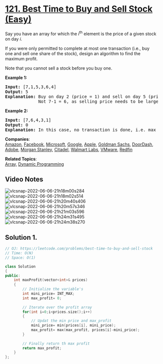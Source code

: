 # [121. Best Time to Buy and Sell Stock (Easy)](https://leetcode.com/problems/best-time-to-buy-and-sell-stock/)

<p>Say you have an array for which the <em>i</em><sup>th</sup> element is the price of a given stock on day <em>i</em>.</p>

<p>If you were only permitted to complete at most one transaction (i.e., buy one and sell one share of the stock), design an algorithm to find the maximum profit.</p>

<p>Note that you cannot sell a stock before you buy one.</p>

<p><strong>Example 1:</strong></p>

<pre><strong>Input:</strong> [7,1,5,3,6,4]
<strong>Output:</strong> 5
<strong>Explanation:</strong> Buy on day 2 (price = 1) and sell on day 5 (price = 6), profit = 6-1 = 5.
&nbsp;            Not 7-1 = 6, as selling price needs to be larger than buying price.
</pre>

<p><strong>Example 2:</strong></p>

<pre><strong>Input:</strong> [7,6,4,3,1]
<strong>Output:</strong> 0
<strong>Explanation:</strong> In this case, no transaction is done, i.e. max profit = 0.
</pre>


**Companies**:  
[Amazon](https://leetcode.com/company/amazon), [Facebook](https://leetcode.com/company/facebook), [Microsoft](https://leetcode.com/company/microsoft), [Google](https://leetcode.com/company/google), [Apple](https://leetcode.com/company/apple), [Goldman Sachs](https://leetcode.com/company/goldman-sachs), [DoorDash](https://leetcode.com/company/doordash), [Adobe](https://leetcode.com/company/adobe), [Morgan Stanley](https://leetcode.com/company/morgan-stanley), [Citadel](https://leetcode.com/company/citadel), [Walmart Labs](https://leetcode.com/company/walmart-labs), [VMware](https://leetcode.com/company/vmware), [Redfin](https://leetcode.com/company/redfin)

**Related Topics**:  
[Array](https://leetcode.com/tag/array/), [Dynamic Programming](https://leetcode.com/tag/dynamic-programming/)


## Video Notes

![vlcsnap-2022-06-06-21h18m00s284](https://user-images.githubusercontent.com/37560890/172199242-e92db74a-22a9-453f-b845-72088d7c4e63.png)
![vlcsnap-2022-06-06-21h18m02s514](https://user-images.githubusercontent.com/37560890/172199247-2404ebf9-7dbb-4a43-84ae-50d1d3454677.png)
![vlcsnap-2022-06-06-21h20m40s406](https://user-images.githubusercontent.com/37560890/172199248-1bddf3f5-1d02-41fe-b60f-b1fcd580bf68.png)
![vlcsnap-2022-06-06-21h20m57s346](https://user-images.githubusercontent.com/37560890/172199252-003a00fe-f2b8-4cdb-81b0-07793e9b5c25.png)
![vlcsnap-2022-06-06-21h21m03s596](https://user-images.githubusercontent.com/37560890/172199254-9818e9de-80e6-48d9-9065-efb98b878ea0.png)
![vlcsnap-2022-06-06-21h24m31s495](https://user-images.githubusercontent.com/37560890/172199256-60eb2d88-f085-4e8a-a63f-c71117f1334a.png)
![vlcsnap-2022-06-06-21h24m38s270](https://user-images.githubusercontent.com/37560890/172199258-f92fb9a1-4473-4f7d-a26e-e1c1cbd5ac55.png)



## Solution 1.

```cpp
// OJ: https://leetcode.com/problems/best-time-to-buy-and-sell-stock
// Time: O(N)
// Space: O(1)

class Solution 
{
public:
    int maxProfit(vector<int>& prices) 
    {
        // Initialize the variable's
        int mini_price= INT_MAX;
        int max_profit= 0;
        
        // Iterate over the profit array
        for(int i=0;i<prices.size();i++)
        {
            // Updat the min price and max_profit
            mini_price= min(prices[i], mini_price);
            max_profit= max(max_profit, prices[i]-mini_price);
        }
        
        // Finally return th max profit
        return max_profit;
    }
};
```
